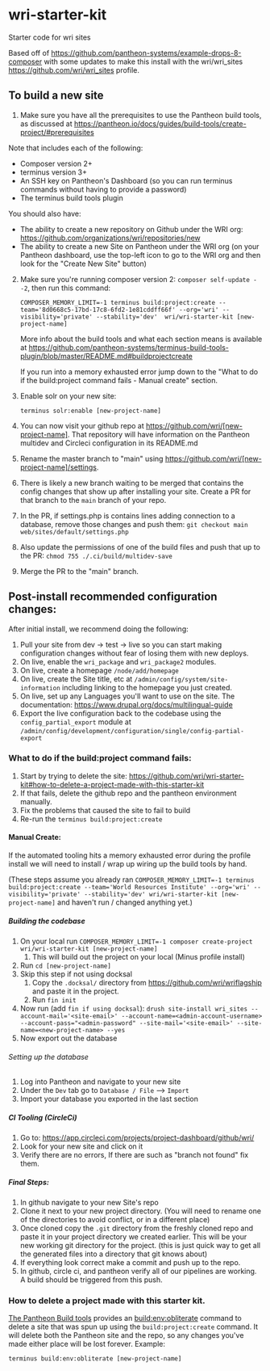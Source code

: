 # wri-starter-kit
Starter code for wri sites

Based off of https://github.com/pantheon-systems/example-drops-8-composer with some updates to make this install with the wri/wri_sites https://github.com/wri/wri_sites profile.

## To build a new site
1. Make sure you have all the prerequisites to use the Pantheon build tools, as discussed at https://pantheon.io/docs/guides/build-tools/create-project/#prerequisites

Note that includes each of the following:
- Composer version 2+
- terminus version 3+
- An SSH key on Pantheon's Dashboard (so you can run terminus commands without having to provide a password)
- The terminus build tools plugin

You should also have:
- The ability to create a new repository on Github under the WRI org: https://github.com/organizations/wri/repositories/new
- The ability to create a new Site on Pantheon under the WRI org (on your Pantheon dashboard, use the top-left icon to go to the WRI org and then look for the "Create New Site" button)

2. Make sure you're running composer version 2: `composer self-update --2`, then run this command:
   ```
   COMPOSER_MEMORY_LIMIT=-1 terminus build:project:create --team='8d0668c5-17bd-17c8-6fd2-1e81cddff66f' --org='wri' --visibility='private' --stability='dev'  wri/wri-starter-kit [new-project-name]
   ```

   More info about the build tools and what each section means is available at https://github.com/pantheon-systems/terminus-build-tools-plugin/blob/master/README.md#buildprojectcreate

   If you run into a memory exhausted error jump down to the "What to do if the build:project command fails - Manual create" section.

3. Enable solr on your new site:

   ```
   terminus solr:enable [new-project-name]
   ```

4. You can now visit your github repo at https://github.com/wri/[new-project-name]. That repository will have information on the Pantheon multidev and Circleci configuration in its README.md
5. Rename the master branch to "main" using https://github.com/wri/[new-project-name]/settings.
6. There is likely a new branch waiting to be merged that contains the config changes that show up after installing your site. Create a PR for that branch to the `main` branch of your repo.
7. In the PR, if settings.php is contains lines adding connection to a database, remove those changes and push them: `git checkout main web/sites/default/settings.php`
8. Also update the permissions of one of the build files and push that up to the PR: `chmod 755 ./.ci/build/multidev-save`
9. Merge the PR to the "main" branch.

## Post-install recommended configuration changes:

After initial install, we recommend doing the following:

1. Pull your site from dev -> test -> live so you can start making configuration changes without fear of losing them with new deploys.
2. On live, enable the `wri_package` and `wri_package2` modules.
3. On live, create a homepage `/node/add/homepage`
4. On live, create the Site title, etc at `/admin/config/system/site-information` including linking to the homepage you just created.
5. On live, set up any Languages you'll want to use on the site. The documentation: https://www.drupal.org/docs/multilingual-guide
6. Export the live configuration back to the codebase using the `config_partial_export` module at `/admin/config/development/configuration/single/config-partial-export`

### What to do if the build:project command fails:
1. Start by trying to delete the site: https://github.com/wri/wri-starter-kit#how-to-delete-a-project-made-with-this-starter-kit
2. If that fails, delete the github repo and the pantheon environment manually.
3. Fix the problems that caused the site to fail to build
4. Re-run the `terminus build:project:create`

#### Manual Create:
If the automated tooling hits a memory exhausted error during the profile install we will need to install / wrap up wiring up the build tools by hand.

(These steps assume you already ran `COMPOSER_MEMORY_LIMIT=-1 terminus build:project:create --team='World Resources Institute' --org='wri' --visibility='private' --stability='dev' wri/wri-starter-kit [new-project-name]` and haven't run / changed anything yet.)

##### Building the codebase
1. On your local run `COMPOSER_MEMORY_LIMIT=-1 composer create-project wri/wri-starter-kit [new-project-name]`
   1. This will build out the project on your local (Minus profile install)
2. Run `cd [new-project-name]`
3. Skip this step if not using docksal
   1. Copy the `.docksal/` directory from https://github.com/wri/wriflagship and paste it in the project.
   2. Run `fin init`
4. Now run (add `fin if using docksal`): `drush site-install wri_sites --account-mail='<site-email>' --account-name=<admin-account-username> --account-pass="<admin-password" --site-mail='<site-email>' --site-name=<new-project-name> --yes`
5. Now export out the database

###### Setting up the database
1. Log into Pantheon and navigate to your new site
2. Under the `Dev` tab go to `Database / File` --> `Import`
3. Import your database you exported in the last section

##### CI Tooling (CircleCi)
1. Go to: https://app.circleci.com/projects/project-dashboard/github/wri/
2. Look for your new site and click on it
3. Verify there are no errors, If there are such as "branch not found" fix them.

##### Final Steps:
1. In github navigate to your new Site's repo
2. Clone it next to your new project directory. (You will need to rename one of the directories to avoid conflict, or in a different place)
3. Once cloned copy the `.git` directory from the freshly cloned repo and paste it in your project directory we created earlier. This will be your new working git directory for the project. (this is just quick way to get all the generated files into a directory that git knows about)
4. If everything look correct make a commit and push up to the repo.
5. In github, circle ci, and pantheon verify all of our pipelines are working. A build should be triggered from this push.

### How to delete a project made with this starter kit.

[The Pantheon Build tools](https://github.com/pantheon-systems/terminus-build-tools-plugin) provides an [build:env:obliterate](https://github.com/pantheon-systems/terminus-build-tools-plugin#buildenvobliterate) command to delete a site that was spun up using the `build:project:create` command. It will delete both the Pantheon site and the repo, so any changes you've made either place will be lost forever. Example:

```
terminus build:env:obliterate [new-project-name]
```
